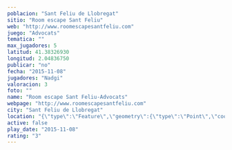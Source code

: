 ```yaml
---
poblacion: "Sant Feliu de Llobregat"
sitio: "Room escape Sant Feliu"
web: "http://www.roomescapesantfeliu.com"
juego: "Advocats"
tematica: ""
max_jugadores: 5
latitud: 41.38326930
longitud: 2.04836750
publicar: "no"
fecha: "2015-11-08"
jugadores: "Nadgi"
valoracion: 3
foto: ""
name: "Room escape Sant Feliu-Advocats"
webpage: "http://www.roomescapesantfeliu.com"
city: "Sant Feliu de Llobregat"
location: "{\"type\":\"Feature\",\"geometry\":{\"type\":\"Point\",\"coordinates\":[41.3832693,2.0483675]}}"
active: false
play_date: "2015-11-08"
rating: "3"
---
```

